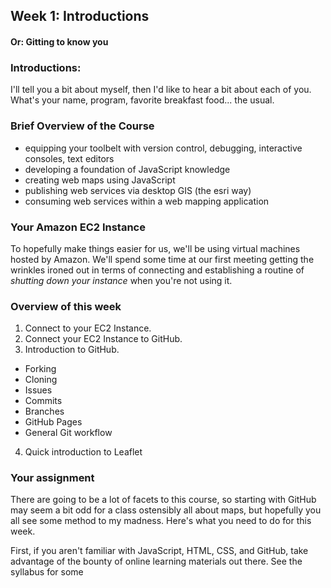 ## Week 1: Introductions
#### Or: Gitting to know you

### Introductions:
I'll tell you a bit about myself, then I'd like to hear a bit about each of you. What's your name, program, favorite breakfast food... the usual.

### Brief Overview of the Course
- equipping your toolbelt with version control, debugging, interactive consoles, text editors
- developing a foundation of JavaScript knowledge
- creating web maps using JavaScript 
- publishing web services via desktop GIS (the esri way)
- consuming web services within a web mapping application

### Your Amazon EC2 Instance
To hopefully make things easier for us, we'll be using virtual machines hosted by Amazon. We'll spend some time at our first meeting getting the wrinkles ironed out in terms of connecting and establishing a routine of *shutting down your instance* when you're not using it.

### Overview of this week
1.  Connect to your EC2 Instance.
2.  Connect your EC2 Instance to GitHub.
3.  Introduction to GitHub.
  -  Forking
  -  Cloning
  -  Issues
  -  Commits
  -  Branches
  -  GitHub Pages
  -  General Git workflow
4.  Quick introduction to Leaflet

### Your assignment
There are going to be a lot of facets to this course, so starting with GitHub may seem a bit odd for a class ostensibly all about maps, but hopefully you all see some method to my madness. Here's what you need to do for this week.

First, if you aren't familiar with JavaScript, HTML, CSS, and GitHub, take advantage of the bounty of online learning materials out there. See the syllabus for some 
